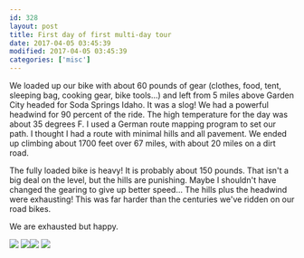 ```yaml
---
id: 328
layout: post
title: First day of first multi-day tour
date: 2017-04-05 03:45:39
modified: 2017-04-05 03:45:39
categories: ['misc']
---
```


We loaded up our bike with about 60 pounds of gear (clothes, food, tent, sleeping bag, cooking gear, bike tools...) and left from 5 miles above Garden City headed for Soda Springs Idaho. It was a slog! We had a powerful headwind for 90 percent of the ride. The high temperature for the day was about 35 degrees F. I used a German route mapping program to set our path. I thought I had a route with minimal hills and all pavement. We ended up climbing about 1700 feet over 67 miles, with about 20 miles on a dirt road.

The fully loaded bike is heavy! It is probably about 150 pounds. That isn't a big deal on the level, but the hills are punishing. Maybe I shouldn't have changed the gearing to give up better speed... The hills plus the headwind were exhausting! This was far harder than the centuries we've ridden on our road bikes.

We are exhausted but happy.

[![](https://whitingpt.files.wordpress.com/2017/04/wp-1491363685920.jpg)](https://whitingpt.files.wordpress.com/2017/04/wp-1491363685920.jpg)
[![](https://whitingpt.files.wordpress.com/2017/04/wp-image-1637275033jpg.jpg)](https://whitingpt.files.wordpress.com/2017/04/wp-image-1637275033jpg.jpg)[![](https://whitingpt.files.wordpress.com/2017/04/wp-image-988673023jpg.jpg)](https://whitingpt.files.wordpress.com/2017/04/wp-image-988673023jpg.jpg)
[![](https://whitingpt.files.wordpress.com/2017/04/img_20170405_141912911_hdr2.jpg)](https://whitingpt.files.wordpress.com/2017/04/img_20170405_141912911_hdr2.jpg)

